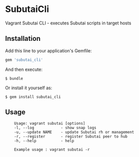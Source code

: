 # SubutaiCli

Vagrant Subutai CLI - executes Subutai scripts in target hosts

## Installation

Add this line to your application's Gemfile:

```ruby
gem 'subutai_cli'
```

And then execute:

    $ bundle

Or install it yourself as:

    $ gem install subutai_cli

## Usage
        Usage: vagrant subutai [options]
        -l, --log            - show snap logs
        -u, --update NAME    - update Subutai rh or management
        -r, --register       - register Subutai peer to hub
        -h, --help           - help 

        Example usage : vagrant subutai -r




